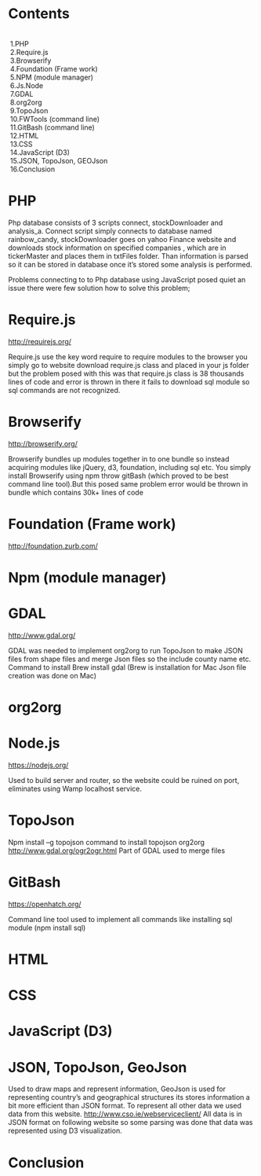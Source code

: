 Contents
==========

<br> &nbsp;1.PHP
<br> &nbsp;2.Require.js
<br> &nbsp;3.Browserify
<br> &nbsp;4.Foundation (Frame work)
<br> &nbsp;5.NPM (module manager)
<br> &nbsp;6.Js.Node
<br> &nbsp;7.GDAL
<br> &nbsp;8.org2org
<br> &nbsp;9.TopoJson
<br> &nbsp;10.FWTools (command line)
<br> &nbsp;11.GitBash (command line)
<br> &nbsp;12.HTML
<br> &nbsp;13.CSS
<br> &nbsp;14.JavaScript (D3)
<br> &nbsp;15.JSON, TopoJson, GEOJson
<br> &nbsp;16.Conclusion


PHP
======
Php database consists of 3 scripts connect, stockDownloader and analysis_a.
Connect script simply connects to database named rainbow_candy, stockDownloader goes on yahoo Finance website and downloads stock information on specified companies , which are in tickerMaster and places them in txtFiles folder. Than information is parsed so it can be stored in database once it’s stored some analysis is performed.


Problems connecting to to Php database using JavaScript posed quiet an issue there were few solution how to solve this problem;


Require.js
=======
http://requirejs.org/

Require.js use the key word require to require modules to the browser you simply go to website download require.js class and placed in your js folder but the problem posed with this was that require.js class is 38 thousands lines of code and error is thrown in there it fails to download sql module so sql commands are not recognized.

Browserify
=======
http://browserify.org/

Browserify bundles up modules together in to one bundle so instead acquiring modules like jQuery, d3, foundation, including sql etc. You simply install Browserify using npm throw gitBash (which proved to be best command line tool).But this posed same problem error would be thrown in bundle which contains 30k+ lines of code

Foundation (Frame work)
=======
http://foundation.zurb.com/

Npm (module manager)
=======

GDAL
=======
http://www.gdal.org/

GDAL was needed to implement org2org to run TopoJson to make JSON files from shape files and merge Json files so the include county name etc.
Command to install
Brew install gdal 
(Brew is installation for Mac Json file creation was done on Mac)

org2org 
=======

Node.js
========
https://nodejs.org/

Used to build server and router, so the website could be ruined on port, eliminates using Wamp localhost service.

TopoJson
=======
Npm install –g topojson  command to install topojson 
org2org
http://www.gdal.org/ogr2ogr.html
Part of GDAL used to merge files

GitBash
=======
https://openhatch.org/

Command line tool used to implement all commands like installing sql module (npm install sql)

HTML
=======

CSS
=======

JavaScript (D3)
=======


JSON, TopoJson, GeoJson
=======
Used to draw maps and represent information, GeoJson is used for representing country’s and geographical structures its stores information a bit more efficient than JSON format. To represent all other data we used data from this website.
http://www.cso.ie/webserviceclient/
All data is in JSON format on following website so some parsing was done that data was represented using D3 visualization.

Conclusion
=======
